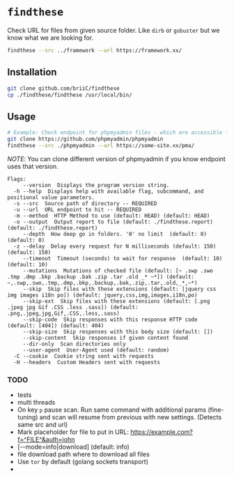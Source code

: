 # `findthese`

Check URL for files from given source folder. Like `dirb` or `gobuster` but we know what we are looking for.
```bash
findthese --src ../framework --url https://framework.xx/
```

## Installation
```bash
git clone github.com/briiC/findthese
cp ./findthese/findthese /usr/local/bin/

```

## Usage

```bash
# Example: Check endpoint for phpmyadmin files - which are accessible from internet
git clone https://github.com/phpmyadmin/phpmyadmin
findthese --src ./phpmyadmin --url https://some-site.xx/pma/
```
_NOTE_: You can clone different version of phpmyadmin if you know endpoint uses that version.



```
Flags:
     --version  Displays the program version string.
  -h --help  Displays help with available flag, subcommand, and positional value parameters.
  -s --src  Source path of directory -- REQUIRED
  -u --url  URL endpoint to hit -- REQUIRED
  -m --method  HTTP Method to use (default: HEAD) (default: HEAD)
  -o --output  Output report to file (default: ./findthese.report) (default: ./findthese.report)
     --depth  How deep go in folders. '0' no limit  (default: 0) (default: 0)
  -z --delay  Delay every request for N milliseconds (default: 150) (default: 150)
     --timeout  Timeout (seconds) to wait for response  (default: 10) (default: 10)
     --mutations  Mutations of checked file (default: [~ .swp .swo .tmp .dmp .bkp .backup .bak .zip .tar .old _* ~*]) (default: ~,.swp,.swo,.tmp,.dmp,.bkp,.backup,.bak,.zip,.tar,.old,_*,~*)
     --skip  Skip files with these extensions (default: [jquery css img images i18n po]) (default: jquery,css,img,images,i18n,po)
     --skip-ext  Skip files with these extensions (default: [.png .jpeg jpg Gif .CSS .less .sass]) (default: .png,.jpeg,jpg,Gif,.CSS,.less,.sass)
     --skip-code  Skip responses with this response HTTP code (default: [404]) (default: 404)
     --skip-size  Skip responses with this body size (default: [])
     --skip-content  Skip responses if given content found
     --dir-only  Scan directories only
     --user-agent  User-Agent used (default: random)
  -C --cookie  Cookie string sent with requests
  -H --headers  Custom Headers sent with requests

```


### TODO
- tests
- multi threads
- On key `p` pause scan. Run same command with additional params (fine-tuning) and scan will resume from previous with new settings. (Detects same src and url)
- Mark placeholder for file to put in URL: https://example.com?f=^FILE^&auth=john
- [--mode=info|download] (default: info)
- file download path where to download all files
- Use `tor` by default (golang sockets transport)
-
